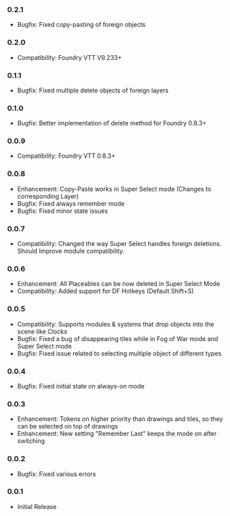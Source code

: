 ### 0.2.1
* Bugfix: Fixed copy-pasting of foreign objects

### 0.2.0
* Compatibility: Foundry VTT V9.233+

### 0.1.1
* Bugfix: Fixed multiple delete objects of foreign layers

### 0.1.0
* Bugfix: Better implementation of delete method for Foundry 0.8.3+

### 0.0.9
* Compatibility: Foundry VTT 0.8.3+

### 0.0.8
* Enhancement: Copy-Paste works in Super Select mode (Changes to corresponding Layer)
* Bugfix: Fixed always remember mode
* Bugfix: Fixed minor state issues

### 0.0.7
* Compatibility: Changed the way Super Select handles foreign deletions. Should Improve module compatibility.

### 0.0.6
* Enhancement: All Placeables can be now deleted in Super Select Mode 
* Compatibility: Added support for DF Hotkeys (Default Shift+S)

### 0.0.5
* Compatibility: Supports modules & systems that drop objects into the scene like Clocks
* Bugfix: Fixed a bug of disappearing tiles while in Fog of War mode and Super Select mode
* Bugfix: Fixed issue related to selecting multiple object of different types

### 0.0.4
* Bugfix: Fixed initial state on always-on mode

### 0.0.3
* Enhancement: Tokens on higher priority than drawings and tiles, so they can be selected on top of drawings
* Enhancement: New setting "Remember Last" keeps the mode on after switching 

### 0.0.2
* Bugfix: Fixed various errors

### 0.0.1
* Initial Release